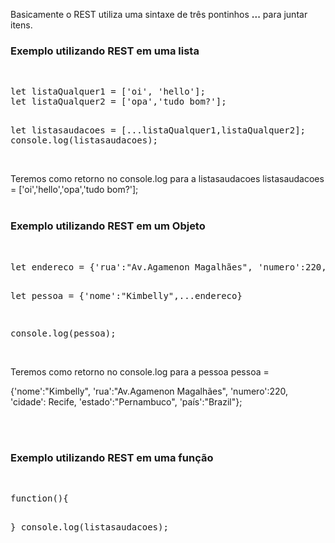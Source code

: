 Basicamente o REST utiliza uma sintaxe de três pontinhos <strong>...</strong> para juntar itens.
<br>
<h3>Exemplo utilizando REST em uma lista</h3>
<br>
<pre>
let listaQualquer1 = ['oi', 'hello'];
let listaQualquer2 = ['opa','tudo bom?'];

let listasaudacoes = [...listaQualquer1,listaQualquer2];
console.log(listasaudacoes);
</pre>
<br>
Teremos como retorno no console.log para a listasaudacoes
listasaudacoes = ['oi','hello','opa','tudo bom?'];
<br><br>
<h3>Exemplo utilizando REST em um Objeto</h3>
<br>
<pre>
let endereco = {'rua':"Av.Agamenon Magalhães", 'numero':220, 'cidade': Recife, 'estado':"Pernambuco", 'país':"Brazil"};

let pessoa = {'nome':"Kimbelly",...endereco}

console.log(pessoa);
</pre>
<br>
Teremos como retorno no console.log para a pessoa
pessoa = 

{'nome':"Kimbelly",
'rua':"Av.Agamenon Magalhães", 
'numero':220, 'cidade': Recife, 
'estado':"Pernambuco", 
'país':"Brazil"};

<br>
<br>
<h3>Exemplo utilizando REST em uma função</h3>
<br>
<pre>
function(){
    
}
console.log(listasaudacoes);
</pre>
<br>